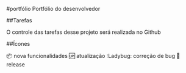 #portfólio
Portfólio do desenvolvedor

##Tarefas

O controle das tarefas desse projeto será realizada no Github

##Ícones

:package: nova funcionalidades
:up: atualização
:Ladybug: correção de bug
:checkered_flag: release
